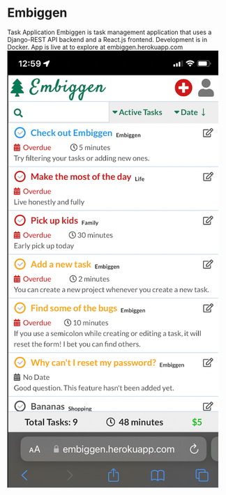 # Embiggen
Task Application
Embiggen is task management application that uses a Django-REST API backend and a React.js frontend.
Development is in Docker.
App is live at to explore at embiggen.herokuapp.com
![Emiggen on iOS](https://github.com/IanHopper/Embiggen/blob/master/EmbiggeniOSPic.png)



